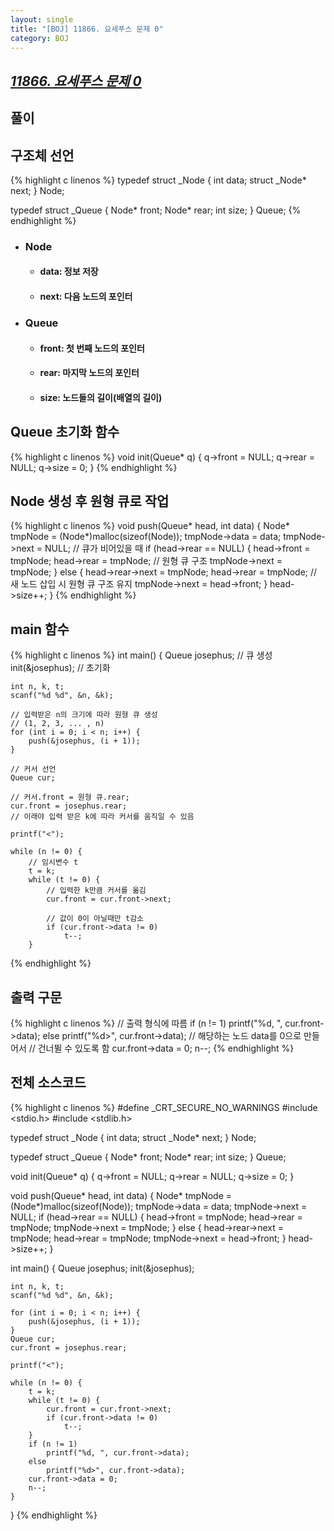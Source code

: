 ```yaml
---
layout: single
title: "[BOJ] 11866. 요세푸스 문제 0"
category: BOJ
---
```


## **_[11866. 요세푸스 문제 0](https://icpc.me/11866)_**

## 풀이

<!-- {% highlight c linenos %}
{% endhighlight %} -->
## 구조체 선언
{% highlight c linenos %}
typedef struct _Node {
    int data;
    struct _Node* next;
} Node;

typedef struct _Queue {
    Node* front;
    Node* rear;
    int size;
} Queue;
{% endhighlight %}

* ### Node
    * #### data: 정보 저장
    * #### next: 다음 노드의 포인터
* ### Queue
    * #### front: 첫 번째 노드의 포인터
    * #### rear: 마지막 노드의 포인터
    * #### size: 노드들의 길이(배열의 길이)

## Queue 초기화 함수
{% highlight c linenos %}
void init(Queue* q) {
    q->front = NULL;
    q->rear = NULL;
    q->size = 0;
}
{% endhighlight %}

## Node 생성 후 원형 큐로 작업
{% highlight c linenos %}
void push(Queue* head, int data) {
    Node* tmpNode = (Node*)malloc(sizeof(Node));
    tmpNode->data = data;
    tmpNode->next = NULL;
    // 큐가 비어있을 때
    if (head->rear == NULL) {
        head->front = tmpNode;
        head->rear = tmpNode;
        // 원형 큐 구조
        tmpNode->next = tmpNode;
    }
    else {
        head->rear->next = tmpNode;
        head->rear = tmpNode;
        // 새 노드 삽입 시 원형 큐 구조 유지
        tmpNode->next = head->front;
    }
    head->size++;
}
{% endhighlight %}

## main 함수
{% highlight c linenos %}
int main() {
    Queue josephus;     // 큐 생성
    init(&josephus);    // 초기화

    int n, k, t;
    scanf("%d %d", &n, &k);

    // 입력받은 n의 크기에 따라 원형 큐 생성
    // (1, 2, 3, ... , n)
    for (int i = 0; i < n; i++) {
        push(&josephus, (i + 1));
    }
    
    // 커서 선언
    Queue cur;

    // 커서.front = 원형 큐.rear;
    cur.front = josephus.rear;
    // 이래야 입력 받은 k에 따라 커서를 움직일 수 있음

    printf("<");

    while (n != 0) {
        // 임시변수 t
        t = k;
        while (t != 0) {
            // 입력한 k만큼 커서를 옮김
            cur.front = cur.front->next;

            // 값이 0이 아닐때만 t감소
            if (cur.front->data != 0)
                t--;
        }
{% endhighlight %}
## 출력 구문
{% highlight c linenos %}
        // 출력 형식에 따름
        if (n != 1)
            printf("%d, ", cur.front->data);
        else
            printf("%d>", cur.front->data);
        // 해당하는 노드 data를 0으로 만들어서
        // 건너뛸 수 있도록 함
        cur.front->data = 0;
        n--;
{% endhighlight %}

## 전체 소스코드
{% highlight c linenos %}
#define _CRT_SECURE_NO_WARNINGS
#include <stdio.h>
#include <stdlib.h>

typedef struct _Node {
    int data;
    struct _Node* next;
} Node;

typedef struct _Queue {
    Node* front;
    Node* rear;
    int size;
} Queue;

void init(Queue* q) {
    q->front = NULL;
    q->rear = NULL;
    q->size = 0;
}

void push(Queue* head, int data) {
    Node* tmpNode = (Node*)malloc(sizeof(Node));
    tmpNode->data = data;
    tmpNode->next = NULL;
    if (head->rear == NULL) {
        head->front = tmpNode;
        head->rear = tmpNode;
        tmpNode->next = tmpNode;
    }
    else {
        head->rear->next = tmpNode;
        head->rear = tmpNode;
        tmpNode->next = head->front;
    }
    head->size++;
}

int main() {
    Queue josephus;
    init(&josephus);

    int n, k, t;
    scanf("%d %d", &n, &k);

    for (int i = 0; i < n; i++) {
        push(&josephus, (i + 1));
    }
    Queue cur;
    cur.front = josephus.rear;

    printf("<");

    while (n != 0) {
        t = k;
        while (t != 0) {
            cur.front = cur.front->next;
            if (cur.front->data != 0)
                t--;
        }
        if (n != 1)
            printf("%d, ", cur.front->data);
        else
            printf("%d>", cur.front->data);
        cur.front->data = 0;
        n--;
    }
}
{% endhighlight %}